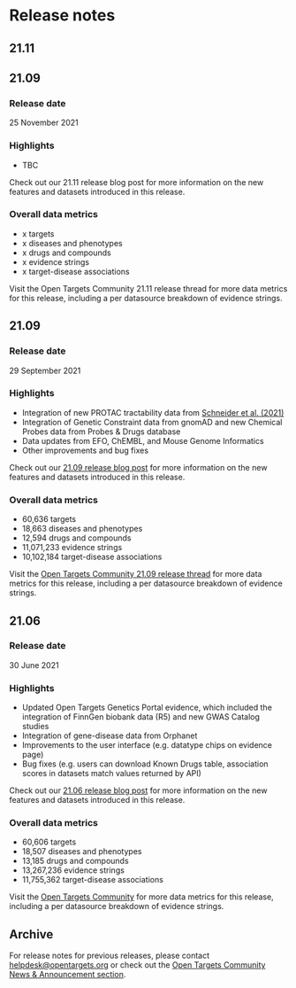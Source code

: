 # Release notes

## 21.11

## 21.09

### Release date

25 November 2021

### Highlights

* TBC

Check out our 21.11 release blog post for more information on the new features and datasets introduced in this release.&#x20;

### Overall data metrics

* x targets
* x diseases and phenotypes
* x drugs and compounds
* x evidence strings
* x target-disease associations

Visit the Open Targets Community 21.11 release thread for more data metrics for this release, including a per datasource breakdown of evidence strings.

## 21.09

### Release date

29 September 2021

### Highlights

* Integration of new PROTAC tractability data from [Schneider et al. (2021)](https://doi.org/10.1038/s41573-021-00245-x)
* Integration of Genetic Constraint data from gnomAD and new Chemical Probes data from Probes & Drugs database
* Data updates from EFO, ChEMBL, and Mouse Genome Informatics
* Other improvements and bug fixes

Check out our [21.09 release blog post](https://blog.opentargets.org/open-targets-platform-21-09-release/) for more information on the new features and datasets introduced in this release.

### Overall data metrics

* 60,636 targets
* 18,663 diseases and phenotypes
* 12,594 drugs and compounds
* 11,071,233 evidence strings
* 10,102,184 target-disease associations

Visit the [Open Targets Community 21.09 release thread](https://community.opentargets.org/t/21-09-platform-release-now-live/364) for more data metrics for this release, including a per datasource breakdown of evidence strings.

## 21.06

### Release date

30 June 2021

### Highlights

* Updated Open Targets Genetics Portal evidence, which included the integration of FinnGen biobank data (R5) and new GWAS Catalog studies
* Integration of gene-disease data from Orphanet
* Improvements to the user interface (e.g. datatype chips on evidence page)
* Bug fixes (e.g. users can download Known Drugs table, association scores in datasets match values returned by API)

Check out our [21.06 release blog post](https://blog.opentargets.org/open-targets-platform-21-06-release/) for more information on the new features and datasets introduced in this release.

### Overall data metrics

* 60,606 targets
* 18,507 diseases and phenotypes
* 13,185 drugs and compounds
* 13,267,236 evidence strings
* 11,755,362 target-disease associations

Visit the [Open Targets Community](https://community.opentargets.org/t/21-06-platform-release-now-live/244) for more data metrics for this release, including a per datasource breakdown of evidence strings.

## Archive

For release notes for previous releases, please contact [helpdesk@opentargets.org](mailto:helpdesk@opentargets.org) or check out the [Open Targets Community News & Announcement section](https://community.opentargets.org/c/news-and-announcements/5).
